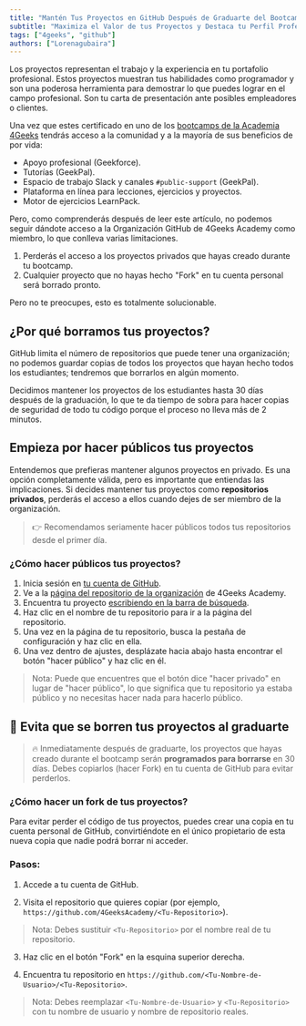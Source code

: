```yaml
---
title: "Mantén Tus Proyectos en GitHub Después de Graduarte del Bootcamp"
subtitle: "Maximiza el Valor de tus Proyectos y Destaca tu Perfil Profesional a Través de GitHub Después de graduarte del Bootcamp de 4Geeks Academy"
tags: ["4geeks", "github"]
authors: ["Lorenagubaira"]
---
```


Los proyectos representan el trabajo y la experiencia en tu portafolio profesional. Estos proyectos muestran tus habilidades como programador y son una poderosa herramienta para demostrar lo que puedes lograr en el campo profesional. Son tu carta de presentación ante posibles empleadores o clientes.

Una vez que estes certificado en uno de los [bootcamps de la Academia 4Geeks](https://4geeksacademy.com/es/programas?lang=es) tendrás acceso a la comunidad y a la mayoría de sus beneficios de por vida:

- Apoyo profesional (Geekforce).
- Tutorías (GeekPal).
- Espacio de trabajo Slack y canales `#public-support` (GeekPal).
- Plataforma en línea para lecciones, ejercicios y proyectos.
- Motor de ejercicios LearnPack.

Pero, como comprenderás después de leer este artículo, no podemos seguir dándote acceso a la Organización GitHub de 4Geeks Academy como miembro, lo que conlleva varias limitaciones.

1. Perderás el acceso a los proyectos privados que hayas creado durante tu bootcamp.
2. Cualquier proyecto que no hayas hecho "Fork" en tu cuenta personal será borrado pronto.

Pero no te preocupes, esto es totalmente solucionable.

## ¿Por qué borramos tus proyectos?

GitHub limita el número de repositorios que puede tener una organización; no podemos guardar copias de todos los proyectos que hayan hecho todos los estudiantes; tendremos que borrarlos en algún momento.

Decidimos mantener los proyectos de los estudiantes hasta 30 días después de la graduación, lo que te da tiempo de sobra para hacer copias de seguridad de todo tu código porque el proceso no lleva más de 2 minutos.

## Empieza por hacer públicos tus proyectos 

Entendemos que prefieras mantener algunos proyectos en privado. Es una opción completamente válida, pero es importante que entiendas las implicaciones. Si decides mantener tus proyectos como **repositorios privados**, perderás el acceso a ellos cuando dejes de ser miembro de la organización.

> 👉 Recomendamos seriamente hacer públicos todos tus repositorios desde el primer día.

### ¿Cómo hacer públicos tus proyectos?

1. Inicia sesión en [tu cuenta de GitHub](https://github.com/settings/profile).
2. Ve a la [página del repositorio de la organización](https://github.com/orgs/4GeeksAcademy/repositories) de 4Geeks Academy.
3. Encuentra tu proyecto [escribiendo en la barra de búsqueda](https://github.com/breatheco-de/knowledge-base/blob/main/images/search-for-repo.png?raw=true).
4. Haz clic en el nombre de tu repositorio para ir a la página del repositorio.
5. Una vez en la página de tu repositorio, busca la pestaña de configuración y haz clic en ella.
6. Una vez dentro de ajustes, desplázate hacia abajo hasta encontrar el botón "hacer público" y haz clic en él.

> Nota: Puede que encuentres que el botón dice "hacer privado" en lugar de "hacer público", lo que significa que tu repositorio ya estaba público y no necesitas hacer nada para hacerlo público.

## 🚫 Evita que se borren tus proyectos al graduarte

> 🔥 Inmediatamente después de graduarte, los proyectos que hayas creado durante el bootcamp serán **programados para borrarse** en 30 días. Debes copiarlos (hacer Fork) en tu cuenta de GitHub para evitar perderlos.

### ¿Cómo hacer un fork de tus proyectos?

Para evitar perder el código de tus proyectos, puedes crear una copia en tu cuenta personal de GitHub, convirtiéndote en el único propietario de esta nueva copia que nadie podrá borrar ni acceder.

### Pasos:

1. Accede a tu cuenta de GitHub.

2. Visita el repositorio que quieres copiar (por ejemplo, `https://github.com/4GeeksAcademy/<Tu-Repositorio>`).

> Nota: Debes sustituir `<Tu-Repositorio>` por el nombre real de tu repositorio.

3. Haz clic en el botón "Fork" en la esquina superior derecha.

4. Encuentra tu repositorio en `https://github.com/<Tu-Nombre-de-Usuario>/<Tu-Repositorio>`.

> Nota: Debes reemplazar `<Tu-Nombre-de-Usuario>` y `<Tu-Repositorio>` con tu nombre de usuario y nombre de repositorio reales.
